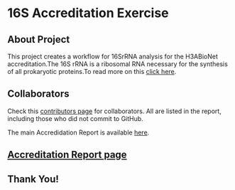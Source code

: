 
# 16S Accreditation Exercise

## About Project
This project creates a workflow for 16SrRNA analysis for the H3ABioNet accreditation.The 16S rRNA is a ribosomal RNA necessary for the synthesis of all prokaryotic proteins.To read more on this [click here](https://www.cd-genomics.com/blog/16s-rrna-one-of-the-most-important-rrnas/).


## Collaborators

Check this [contributors page](https://github.com/mbbu/16S_Accreditation/graphs/contributors) for collaborators. All are listed in the report, including those who did not commit to GitHub. 

The main Accredidation Report is available [here](Accreditation_Report.md).

## [Accreditation Report page](https://mbbu.github.io/16S_Accreditation/Dada2_report.html)


## Thank You!
